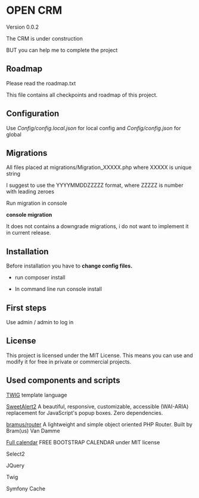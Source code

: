 # OPEN CRM
Version 0.0.2

The CRM is under construction

BUT you can help me to complete the project

## Roadmap
Please read the roadmap.txt

This file contains all checkpoints and roadmap of this project.

## Configuration
Use *Config/config.local.json* for local config and *Config/config.json* for global

## Migrations
All files placed at migrations/Migration_XXXXX.php
where XXXXX is unique string

I suggest to use the YYYYMMDDZZZZZ format, where ZZZZZ is number with leading zeroes

Run migration in console

**console migration**

It does not contains a downgrade migrations, i do not want to implement it in current release.


## Installation
Before installation you have to **change config files.**

* run composer install

* In command line run console install


## First steps
Use admin / admin to log in


## License
This project is licensed under the MIT License. This means you can use and modify it for free in private or commercial projects.

## Used components and scripts

[TWIG](https://github.com/twigphp/Twig) template language

[SweetAlert2](https://github.com/sweetalert2/sweetalert2) A beautiful, responsive, customizable, accessible (WAI-ARIA) replacement for JavaScript's popup boxes. Zero dependencies.

[bramus/router](https://github.com/bramus/router) A lightweight and simple object oriented PHP Router. Built by Bram(us) Van Damme

[Full calendar](https://www.creative-tim.com/product/full-calendar)  FREE BOOTSTRAP CALENDAR under MIT license


Select2

JQuery

Twig

Symfony Cache

